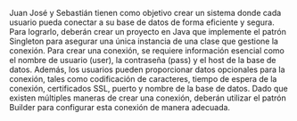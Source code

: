 Juan José y Sebastián tienen como objetivo crear un sistema donde cada usuario pueda conectar a su base de datos de forma eficiente y segura. Para lograrlo, deberán crear un proyecto en Java que implemente el patrón Singleton para asegurar una única instancia de una clase que gestione la conexión.
Para crear una conexión, se requiere información esencial como el nombre de usuario (user), la contraseña (pass) y el host de la base de datos. Además, los usuarios pueden proporcionar datos opcionales para la conexión, tales como codificación de caracteres, tiempo de espera de la conexión, certificados SSL, puerto y nombre de la base de datos.
Dado que existen múltiples maneras de crear una conexión, deberán utilizar el patrón Builder para configurar esta conexión de manera adecuada.
